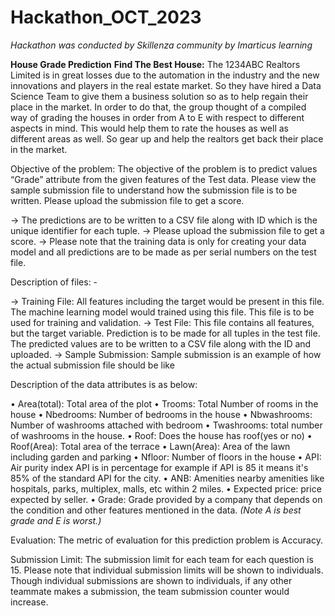 # Hackathon_OCT_2023
*Hackathon was conducted by Skillenza community by Imarticus learning*



**House Grade Prediction**
**Find The Best House:** The 1234ABC Realtors Limited is in great losses due to the automation in the industry and the new innovations and players in the real estate market. So they have hired a Data Science Team to give them a business solution so as to help regain their place in the market. In order to do that, the group thought of a compiled way of grading the houses in order from A to E with respect to different aspects in mind. This would help them to rate the houses as well as different areas as well. So gear up and help the realtors get back their place in the market.

Objective of the problem: The objective of the problem is to predict values “Grade” attribute from the given features of the Test data. Please view the sample submission file to understand how the submission file is to be written. Please upload the submission file to get a score.

-> The predictions are to be written to a CSV file along with ID which is the unique identifier for each tuple.
-> Please upload the submission file to get a score.
-> Please note that the training data is only for creating your data model and all predictions are to be made as per serial numbers on the test file.

Description of files: -

-> Training File: All features including the target would be present in this file. The machine learning model would trained using this file. This file is to be used for training and validation.
-> Test File: This file contains all features, but the target variable. Prediction is to be made for all tuples in the test
file. The predicted values are to be written to a CSV file along with the ID and uploaded.
-> Sample Submission: Sample submission is an example of how the actual submission file should be like

Description of the data attributes is as below:

• Area(total): Total area of the plot
• Trooms: Total Number of rooms in the house
• Nbedrooms: Number of bedrooms in the house
• Nbwashrooms: Number of washrooms attached with bedroom
• Twashrooms: total number of washrooms in the house.
• Roof: Does the house has roof(yes or no)
• Roof(Area): Total area of the terrace
• Lawn(Area): Area of the lawn including garden and parking
• Nfloor: Number of floors in the house
• API: Air purity index API is in percentage for example if API is 85 it means it's 85% of the standard API for the city.
• ANB: Amenities nearby amenities like hospitals, parks, multiplex, malls, etc within 2 miles.
• Expected price: price expected by seller.
• Grade: Grade provided by a company that depends on the condition and other features mentioned in the data. *(Note A is best grade and E is worst.)*

Evaluation: The metric of evaluation for this prediction problem is Accuracy.

Submission Limit: The submission limit for each team for each question is 15. Please note that individual submission limits will be shown to individuals. Though individual submissions are shown to individuals, if any other teammate makes a submission, the team submission counter would increase.
